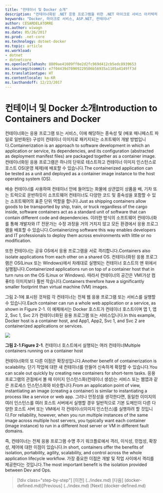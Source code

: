 ```yaml
---
title: "컨테이너 및 Docker 소개"
description: "컨테이너화된 .NET 응용 프로그램을 위한 .NET 마이크로 서비스 아키텍처 | 컨테이너 및 Docker 소개"
keywords: "Docker, 마이크로 서비스, ASP.NET, 컨테이너"
author: CESARDELATORRE
ms.author: wiwagn
ms.date: 05/26/2017
ms.prod: .net-core
ms.technology: dotnet-docker
ms.topic: article
ms.workload:
- dotnet
- dotnetcore
ms.openlocfilehash: 8809ae41609ff0e2d2fc969d412cb5edc8939653
ms.sourcegitcommit: e7f04439d78909229506b56935a1105a4149ff3d
ms.translationtype: HT
ms.contentlocale: ko-KR
ms.lasthandoff: 12/23/2017
---
```

# <a name="introduction-to-containers-and-docker"></a><span data-ttu-id="84561-104">컨테이너 및 Docker 소개</span><span class="sxs-lookup"><span data-stu-id="84561-104">Introduction to Containers and Docker</span></span>

<span data-ttu-id="84561-105">컨테이너화는 응용 프로그램 또는 서비스, 이에 해당하는 종속성 및 (배포 매니페스트 파일로 일반화된) 구성이 컨테이너 이미지로 패키지되는 소프트웨어 개발 방법입니다.</span><span class="sxs-lookup"><span data-stu-id="84561-105">Containerization is an approach to software development in which an application or service, its dependencies, and its configuration (abstracted as deployment manifest files) are packaged together as a container image.</span></span> <span data-ttu-id="84561-106">컨테이너화된 응용 프로그램은 하나의 단위로 테스트하고 컨테이너 이미지 인스턴스로 호스트 OS(운영 체제)에 배포할 수 있습니다.</span><span class="sxs-lookup"><span data-stu-id="84561-106">The containerized application can be tested as a unit and deployed as a container image instance to the host operating system (OS).</span></span>

<span data-ttu-id="84561-107">배송 컨테이너를 사용하여 컨테이너 안에 들어있는 화물에 상관없이 상품을 배, 기차 또는 트럭으로 운반하듯이 소프트웨어 컨테이너도 다양한 코드 및 종속성을 포함할 수 있는 소프트웨어의 표준 단위 역할을 합니다.</span><span class="sxs-lookup"><span data-stu-id="84561-107">Just as shipping containers allow goods to be transported by ship, train, or truck regardless of the cargo inside, software containers act as a standard unit of software that can contain different code and dependencies.</span></span> <span data-ttu-id="84561-108">이러한 방식의 소프트웨어 컨테이너화를 통해 개발자와 IT 전문가는 수정 과정을 거의 거치지 않고 모든 환경에서 응용 프로그램을 배포할 수 있습니다.</span><span class="sxs-lookup"><span data-stu-id="84561-108">Containerizing software this way enables developers and IT professionals to deploy them across environments with little or no modification.</span></span>

<span data-ttu-id="84561-109">또한 컨테이너는 공유 OS에서 응용 프로그램을 서로 격리합니다.</span><span class="sxs-lookup"><span data-stu-id="84561-109">Containers also isolate applications from each other on a shared OS.</span></span> <span data-ttu-id="84561-110">컨테이너화된 응용 프로그램은 OS(Linux 또는 Windows)에서 차례대로 실행되는 컨테이너 호스트의 맨 위에서 실행됩니다.</span><span class="sxs-lookup"><span data-stu-id="84561-110">Containerized applications run on top of a container host that in turn runs on the OS (Linux or Windows).</span></span> <span data-ttu-id="84561-111">따라서 컨테이너의 공간은 VM(가상 컴퓨터) 이미지보다 훨씬 작습니다.</span><span class="sxs-lookup"><span data-stu-id="84561-111">Containers therefore have a significantly smaller footprint than virtual machine (VM) images.</span></span>

<span data-ttu-id="84561-112">그림 2-1에 표시된 것처럼 각 컨테이너는 전체 웹 응용 프로그램 또는 서비스를 실행할 수 있습니다.</span><span class="sxs-lookup"><span data-stu-id="84561-112">Each container can run a whole web application or a service, as shown in Figure 2-1.</span></span> <span data-ttu-id="84561-113">이 예제에서는 Docker 호스트가 컨테이너 호스트이며 앱 1, 앱 2, Svc 1, Svc 2가 컨테이너화된 응용 프로그램 또는 서비스입니다.</span><span class="sxs-lookup"><span data-stu-id="84561-113">In this example, Docker host is a container host, and App1, App2, Svc 1, and Svc 2 are containerized applications or services.</span></span>

![](./media/image1.png)

<span data-ttu-id="84561-114">**그림 2-1**.</span><span class="sxs-lookup"><span data-stu-id="84561-114">**Figure 2-1**.</span></span> <span data-ttu-id="84561-115">컨테이너 호스트에서 실행되는 여러 컨테이너</span><span class="sxs-lookup"><span data-stu-id="84561-115">Multiple containers running on a container host</span></span>

<span data-ttu-id="84561-116">컨테이너화의 또 다른 이점은 확장성입니다.</span><span class="sxs-lookup"><span data-stu-id="84561-116">Another benefit of containerization is scalability.</span></span> <span data-ttu-id="84561-117">단기 작업에 대한 새 컨테이너를 만들어 신속하게 확장할 수 있습니다.</span><span class="sxs-lookup"><span data-stu-id="84561-117">You can scale out quickly by creating new containers for short-term tasks.</span></span> <span data-ttu-id="84561-118">응용 프로그램의 관점에서 볼 때 이미지 인스턴스화(컨테이너 생성)는 서비스 또는 웹앱과 같은 프로세스 인스턴스화와 비슷합니다.</span><span class="sxs-lookup"><span data-stu-id="84561-118">From an application point of view, instantiating an image (creating a container) is similar to instantiating a process like a service or web app.</span></span> <span data-ttu-id="84561-119">그러나 안정성을 생각한다면, 동일한 이미지의 여러 인스턴스를 여러 호스트 서버에서 실행할 경우 일반적으로 기본 도메인이 다른 다양한 호스트 서버 또는 VM에서 각 컨테이너(이미지 인스턴스)를 실행하려 할 것입니다.</span><span class="sxs-lookup"><span data-stu-id="84561-119">For reliability, however, when you run multiple instances of the same image across multiple host servers, you typically want each container (image instance) to run in a different host server or VM in different fault domains.</span></span>

<span data-ttu-id="84561-120">즉, 컨테이너는 전체 응용 프로그램 수명 주기 워크플로에서 격리, 이식성, 민첩성, 확장성, 제어에 대한 이점이 있습니다.</span><span class="sxs-lookup"><span data-stu-id="84561-120">In short, containers offer the benefits of isolation, portability, agility, scalability, and control across the whole application lifecycle workflow.</span></span> <span data-ttu-id="84561-121">가장 중요한 이점은 개발 및 작업 사이에서 격리를 제공한다는 것입니다.</span><span class="sxs-lookup"><span data-stu-id="84561-121">The most important benefit is the isolation provided between Dev and Ops.</span></span>


>[!div class="step-by-step"]
<span data-ttu-id="84561-122">[이전] (../index.md) [다음] (docker-defined.md)</span><span class="sxs-lookup"><span data-stu-id="84561-122">[Previous] (../index.md) [Next] (docker-defined.md)</span></span>
